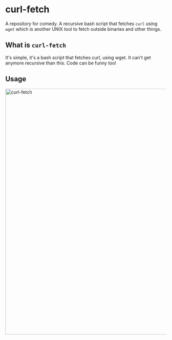 # curl-fetch
A repository for comedy. A recursive bash script that fetches `curl` using `wget` which is another UNIX tool to fetch outside binaries and other things.

## What is `curl-fetch` 
It's simple, it's a bash script that fetches curl, using wget. It can't get anymore recursive than this. Code can be funny too!

## Usage

<img width="768" alt="curl-fetch" src="https://github.com/Montana/curl-fetch/assets/20936398/31c3b716-1359-49a7-92da-4cf6863a85a7">
